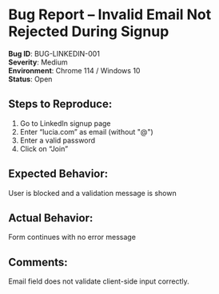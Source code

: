 # Bug Report – Invalid Email Not Rejected During Signup

**Bug ID**: BUG-LINKEDIN-001  
**Severity**: Medium  
**Environment**: Chrome 114 / Windows 10  
**Status**: Open

## Steps to Reproduce:
1. Go to LinkedIn signup page
2. Enter “lucia.com” as email (without "@")
3. Enter a valid password
4. Click on “Join”

## Expected Behavior:
User is blocked and a validation message is shown

## Actual Behavior:
Form continues with no error message

## Comments:
Email field does not validate client-side input correctly.